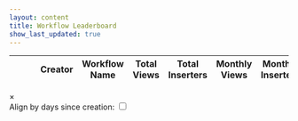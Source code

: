 ```yaml
---
layout: content
title: Workflow Leaderboard
show_last_updated: true
---
```


<table id="stats-table" class="display compact">
    <thead>
        <tr>
            <th class="select-checkbox"></th>
            <th class="number-column"></th>
            <th></th>
            <th>Creator</th>
            <th>Workflow Name</th>
            <th>Total Views</th>
            <th>Total Inserters</th>
            <th>Monthly Views</th>
            <th>Monthly Inserters</th>
            <th>Weekly Views</th>
            <th>Weekly Inserters</th>
            <th>Creation Date</th>
        </tr>
    </thead>
    <tbody>
    </tbody>
</table>

<!-- Chart Modal -->
<div id="chartModal" class="modal">
  <div class="modal-content">
    <span class="close">&times;</span>
    <div class="chart-controls">
      <div class="toggle-container">
        <label for="dayCountToggle">Align by days since creation:</label>
        <label class="toggle-switch">
          <input type="checkbox" id="dayCountToggle" onchange="updateChart(this.checked)">
          <span class="toggle-slider"></span>
        </label>
      </div>
    </div>
    <div class="chart-container">
      <svg class="line-chart"></svg>
    </div>
  </div>
</div>

<script src="{{ '/assets/js/generate-table-workflows.js' | relative_url }}"></script>
<script src="{{ '/assets/js/workflow-chart.js' | relative_url }}"></script>
